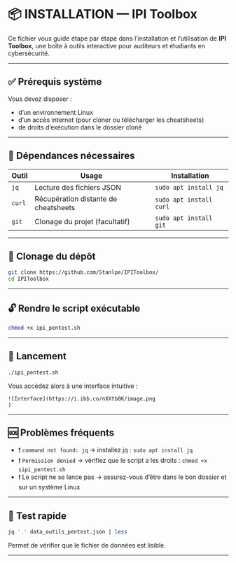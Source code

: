 
# 📦 INSTALLATION — IPI Toolbox

Ce fichier vous guide étape par étape dans l’installation et l’utilisation de **IPI Toolbox**, une boîte à outils interactive pour auditeurs et étudiants en cybersécurité.

---

## ✅ Prérequis système

Vous devez disposer :

- d’un environnement Linux
- d’un accès internet (pour cloner ou télécharger les cheatsheets)
- de droits d’exécution dans le dossier cloné

---

## 🧰 Dépendances nécessaires

| Outil       | Usage                                 | Installation                   |
|-------------|----------------------------------------|--------------------------------|
| `jq`        | Lecture des fichiers JSON              | `sudo apt install jq`          |
| `curl`      | Récupération distante de cheatsheets   | `sudo apt install curl`        |
| `git`       | Clonage du projet (facultatif)         | `sudo apt install git`         |

---

## 💾 Clonage du dépôt

```bash
git clone https://github.com/Stanlpe/IPIToolbox/
cd IPIToolbox
```


---

## 🔓 Rendre le script exécutable

```bash
chmod +x ipi_pentest.sh
```

---

## 🚀 Lancement

```bash
./ipi_pentest.sh
```

Vous accédez alors à une interface intuitive :

```[
![Interface](https://i.ibb.co/nXXtb0K/image.png
)

```

---

## 🆘 Problèmes fréquents

- ❗ `command not found: jq` → installez jq : `sudo apt install jq`
- ❗ `Permission denied` → vérifiez que le script a les droits : `chmod +x sipi_pentest.sh`
- ❗ Le script ne se lance pas → assurez-vous d’être dans le bon dossier et sur un système Linux

---

## 🧪 Test rapide

```bash
jq '.' data_outils_pentest.json | less
```

Permet de vérifier que le fichier de données est lisible.

---
